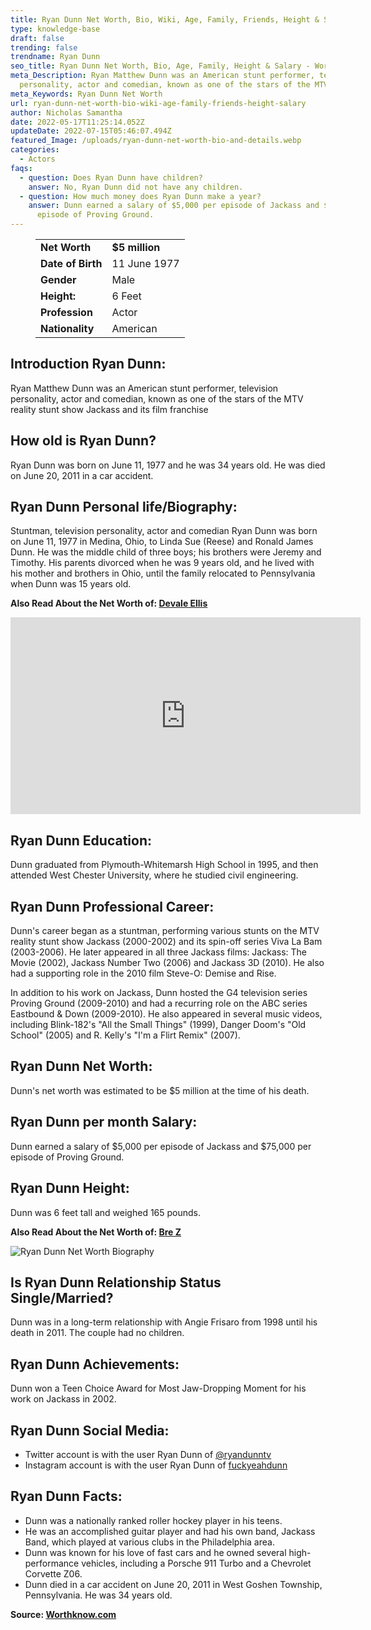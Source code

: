 ```yaml
---
title: Ryan Dunn Net Worth, Bio, Wiki, Age, Family, Friends, Height & Salary
type: knowledge-base
draft: false
trending: false
trendname: Ryan Dunn
seo_title: Ryan Dunn Net Worth, Bio, Age, Family, Height & Salary - WorthKnow
meta_Description: Ryan Matthew Dunn was an American stunt performer, television
  personality, actor and comedian, known as one of the stars of the MTV.
meta_Keywords: Ryan Dunn Net Worth
url: ryan-dunn-net-worth-bio-wiki-age-family-friends-height-salary
author: Nicholas Samantha
date: 2022-05-17T11:25:14.052Z
updateDate: 2022-07-15T05:46:07.494Z
featured_Image: /uploads/ryan-dunn-net-worth-bio-and-details.webp
categories:
  - Actors
faqs:
  - question: Does Ryan Dunn have children?
    answer: No, Ryan Dunn did not have any children.
  - question: How much money does Ryan Dunn make a year?
    answer: Dunn earned a salary of $5,000 per episode of Jackass and $75,000 per
      episode of Proving Ground.
---
```

<figure class="wp-block-table is-style-stripes">
  <table>
    <tbody>
      <tr>
        <td>
          <strong>Net Worth</strong>
        </td>
        <td>
          <strong>$5 million</strong>
        </td>
      </tr>
      <tr>
        <td>
          <strong>Date of Birth</strong>
        </td>
        <td>11 June 1977</td>
      </tr>
      <tr>
        <td>
          <strong>Gender</strong>
        </td>
        <td>Male</td>
      </tr>
      <tr>
        <td>
          <strong>Height:</strong>
        </td>
        <td>6 Feet</td>
      </tr>
      <tr>
        <td>
          <strong>Profession</strong>
        </td>
        <td>Actor</td>
      </tr>
      <tr>
        <td>
          <strong>Nationality</strong>
        </td>
        <td>American</td>
      </tr>
    </tbody>
  </table>
</figure>

## **Introduction Ryan Dunn:**

Ryan Matthew Dunn was an American stunt performer, television personality, actor and comedian, known as one of the stars of the MTV reality stunt show Jackass and its film franchise

## **How old is Ryan Dunn?**

Ryan Dunn was born on June 11, 1977 and he was 34 years old. He was died on June 20, 2011 in a car accident.

## **Ryan Dunn Personal life/Biography:**

Stuntman, television personality, actor and comedian Ryan Dunn was born on June 11, 1977 in Medina, Ohio, to Linda Sue (Reese) and Ronald James Dunn. He was the middle child of three boys; his brothers were Jeremy and Timothy. His parents divorced when he was 9 years old, and he lived with his mother and brothers in Ohio, until the family relocated to Pennsylvania when Dunn was 15 years old.

**Also Read About the Net Worth of: <a href="https://worthknow.com/devale-ellis-net-worth-bio-age-family-friends-height-salary/" target="_blank" rel="noopener">Devale Ellis</a>**

<iframe width="560" height="315" src="https://www.youtube.com/embed/D3ktMlnu8Ig" title="YouTube video player" frameborder="0" allow="accelerometer; autoplay; clipboard-write; encrypted-media; gyroscope; picture-in-picture" allowfullscreen></iframe>

## **Ryan Dunn Education:**

Dunn graduated from Plymouth-Whitemarsh High School in 1995, and then attended West Chester University, where he studied civil engineering.

## **Ryan Dunn Professional Career:**

Dunn's career began as a stuntman, performing various stunts on the MTV reality stunt show Jackass (2000-2002) and its spin-off series Viva La Bam (2003-2006). He later appeared in all three Jackass films: Jackass: The Movie (2002), Jackass Number Two (2006) and Jackass 3D (2010). He also had a supporting role in the 2010 film Steve-O: Demise and Rise.

In addition to his work on Jackass, Dunn hosted the G4 television series Proving Ground (2009-2010) and had a recurring role on the ABC series Eastbound & Down (2009-2010). He also appeared in several music videos, including Blink-182's "All the Small Things" (1999), Danger Doom's "Old School" (2005) and R. Kelly's "I'm a Flirt Remix" (2007).

## **Ryan Dunn Net Worth:**

Dunn's net worth was estimated to be $5 million at the time of his death.

## **Ryan Dunn per month Salary:**

Dunn earned a salary of $5,000 per episode of Jackass and $75,000 per episode of Proving Ground.

## **Ryan Dunn Height:**

Dunn was 6 feet tall and weighed 165 pounds.

**Also Read About the Net Worth of: <a href="https://worthknow.com/bre-z-net-worth-bio-wiki-age-family-friends-height-salary/" target="_blank" rel="noopener">Bre Z</a>**

![Ryan Dunn Net Worth Biography](/uploads/ryan-dunn-net-worth-.webp)

## **Is Ryan Dunn Relationship Status Single/Married?**

Dunn was in a long-term relationship with Angie Frisaro from 1998 until his death in 2011. The couple had no children.

## **Ryan Dunn Achievements:**

Dunn won a Teen Choice Award for Most Jaw-Dropping Moment for his work on Jackass in 2002.

## **Ryan Dunn Social Media:**

* Twitter account is with the user Ryan Dunn of <a href="https://twitter.com/ryandunntv" target="_blank" rel="nofollow" rel="noopener">@ryandunntv</a>
* Instagram account is with the user Ryan Dunn of <a href="https://www.instagram.com/fuckyeahdunn/" target="_blank" rel="nofollow" rel="noopener">fuckyeahdunn</a>

## **Ryan Dunn Facts:**

* Dunn was a nationally ranked roller hockey player in his teens.
* He was an accomplished guitar player and had his own band, Jackass Band, which played at various clubs in the Philadelphia area.
* Dunn was known for his love of fast cars and he owned several high-performance vehicles, including a Porsche 911 Turbo and a Chevrolet Corvette Z06.
* Dunn died in a car accident on June 20, 2011 in West Goshen Township, Pennsylvania. He was 34 years old.

**Source: <a href="https://worthknow.com/" target="_blank" rel="noopener">Worthknow.com</a>**